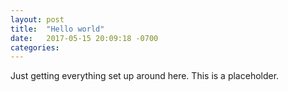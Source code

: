 ```yaml
---
layout: post
title:  "Hello world"
date:   2017-05-15 20:09:18 -0700
categories: 
---
```

Just getting everything set up around here. This is a placeholder.